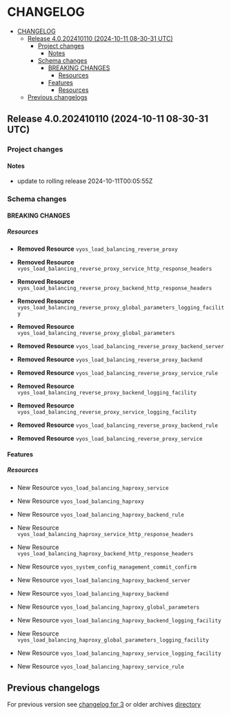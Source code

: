 
# CHANGELOG

<!--TOC-->

- [CHANGELOG](#changelog)
  - [Release 4.0.202410110 (2024-10-11 08-30-31 UTC)](#release-40202410110-2024-10-11-08-30-31-utc)
    - [Project changes](#project-changes)
      - [Notes](#notes)
    - [Schema changes](#schema-changes)
      - [BREAKING CHANGES](#breaking-changes)
        - [Resources](#resources)
      - [Features](#features)
        - [Resources](#resources-1)
  - [Previous changelogs](#previous-changelogs)

<!--TOC-->


## Release 4.0.202410110 (2024-10-11 08-30-31 UTC)
### Project changes
#### Notes
* update to rolling release 2024-10-11T00:05:55Z

### Schema changes
#### BREAKING CHANGES

##### Resources
* **Removed Resource** `vyos_load_balancing_reverse_proxy`

* **Removed Resource** `vyos_load_balancing_reverse_proxy_service_http_response_headers`

* **Removed Resource** `vyos_load_balancing_reverse_proxy_backend_http_response_headers`

* **Removed Resource** `vyos_load_balancing_reverse_proxy_global_parameters_logging_facility`

* **Removed Resource** `vyos_load_balancing_reverse_proxy_global_parameters`

* **Removed Resource** `vyos_load_balancing_reverse_proxy_backend_server`

* **Removed Resource** `vyos_load_balancing_reverse_proxy_backend`

* **Removed Resource** `vyos_load_balancing_reverse_proxy_service_rule`

* **Removed Resource** `vyos_load_balancing_reverse_proxy_backend_logging_facility`

* **Removed Resource** `vyos_load_balancing_reverse_proxy_service_logging_facility`

* **Removed Resource** `vyos_load_balancing_reverse_proxy_backend_rule`

* **Removed Resource** `vyos_load_balancing_reverse_proxy_service`





#### Features

##### Resources
* New Resource `vyos_load_balancing_haproxy_service`

* New Resource `vyos_load_balancing_haproxy`

* New Resource `vyos_load_balancing_haproxy_backend_rule`

* New Resource `vyos_load_balancing_haproxy_service_http_response_headers`

* New Resource `vyos_load_balancing_haproxy_backend_http_response_headers`

* New Resource `vyos_system_config_management_commit_confirm`

* New Resource `vyos_load_balancing_haproxy_backend_server`

* New Resource `vyos_load_balancing_haproxy_backend`

* New Resource `vyos_load_balancing_haproxy_global_parameters`

* New Resource `vyos_load_balancing_haproxy_backend_logging_facility`

* New Resource `vyos_load_balancing_haproxy_global_parameters_logging_facility`

* New Resource `vyos_load_balancing_haproxy_service_logging_facility`

* New Resource `vyos_load_balancing_haproxy_service_rule`








## Previous changelogs
For previous version see [changelog for 3](data/changelogs/CHANGELOG-3.md) or older archives [directory](data/changelogs/)
